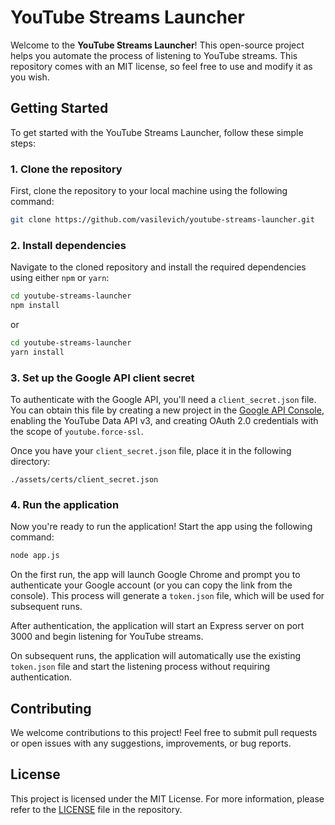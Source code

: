 # YouTube Streams Launcher

Welcome to the **YouTube Streams Launcher**! This open-source project helps you automate the process of listening to YouTube streams. This repository comes with an MIT license, so feel free to use and modify it as you wish.

## Getting Started

To get started with the YouTube Streams Launcher, follow these simple steps:

### 1. Clone the repository

First, clone the repository to your local machine using the following command:

```bash
git clone https://github.com/vasilevich/youtube-streams-launcher.git
```

### 2. Install dependencies

Navigate to the cloned repository and install the required dependencies using either `npm` or `yarn`:

```bash
cd youtube-streams-launcher
npm install
```

or

```bash
cd youtube-streams-launcher
yarn install
```

### 3. Set up the Google API client secret

To authenticate with the Google API, you'll need a `client_secret.json` file. You can obtain this file by creating a new project in the [Google API Console](https://console.developers.google.com/), enabling the YouTube Data API v3, and creating OAuth 2.0 credentials with the scope of `youtube.force-ssl`. 

Once you have your `client_secret.json` file, place it in the following directory:

```
./assets/certs/client_secret.json
```

### 4. Run the application

Now you're ready to run the application! Start the app using the following command:

```bash
node app.js
```

On the first run, the app will launch Google Chrome and prompt you to authenticate your Google account (or you can copy the link from the console). This process will generate a `token.json` file, which will be used for subsequent runs.

After authentication, the application will start an Express server on port 3000 and begin listening for YouTube streams.

On subsequent runs, the application will automatically use the existing `token.json` file and start the listening process without requiring authentication.

## Contributing

We welcome contributions to this project! Feel free to submit pull requests or open issues with any suggestions, improvements, or bug reports.

## License

This project is licensed under the MIT License. For more information, please refer to the [LICENSE](LICENSE) file in the repository.
